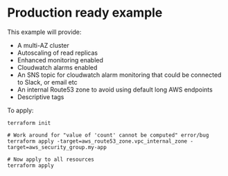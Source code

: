 # Production ready example

This example will provide:

- A multi-AZ cluster
- Autoscaling of read replicas
- Enhanced monitoring enabled
- Cloudwatch alarms enabled
- An SNS topic for cloudwatch alarm monitoring that could be connected to Slack, or email etc
- An internal Route53 zone to avoid using default long AWS endpoints
- Descriptive tags

To apply:

```shell
terraform init

# Work around for "value of 'count' cannot be computed" error/bug
terraform apply -target=aws_route53_zone.vpc_internal_zone -target=aws_security_group.my-app

# Now apply to all resources
terraform apply
```
